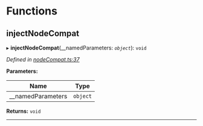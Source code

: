 

# Functions

<a id="injectnodecompat"></a>

##  injectNodeCompat

▸ **injectNodeCompat**(__namedParameters: *`object`*): `void`

*Defined in [nodeCompat.ts:37](https://github.com/polkadot-js/api/blob/7b04ea0/packages/api/src/nodeCompat.ts#L37)*

**Parameters:**

| Name | Type |
| ------ | ------ |
| __namedParameters | `object` |

**Returns:** `void`

___

